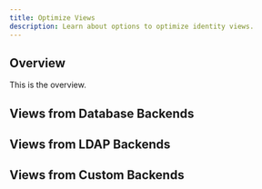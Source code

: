 ```yaml
---
title: Optimize Views
description: Learn about options to optimize identity views.
---
```


## Overview

This is the overview.

## Views from Database Backends

## Views from LDAP Backends

## Views from Custom Backends